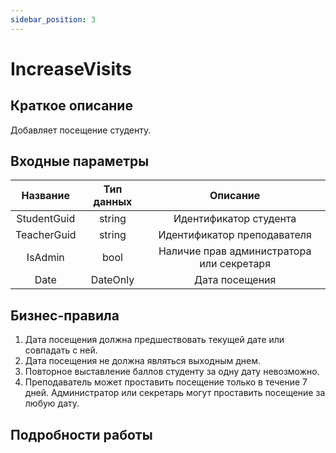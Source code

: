 ```yaml
---
sidebar_position: 3
---
```


# IncreaseVisits

## Краткое описание
Добавляет посещение студенту.

## Входные параметры

Название | Тип данных | Описание
:---------:|:----------:|:--------:
StudentGuid|string      |Идентификатор студента
TeacherGuid|string      |Идентификатор преподавателя
IsAdmin    |bool        |Наличие прав администратора или секретаря
Date       |DateOnly    |Дата посещения

## Бизнес-правила

1. Дата посещения должна предшествовать текущей дате или совпадать с ней.
2. Дата посещения не должна являться выходным днем. 
3. Повторное выставление баллов студенту за одну дату невозможно.
4. Преподаватель может проставить посещение только в течение 7 дней. Администратор или секретарь могут проставить посещение за любую дату.



## Подробности работы